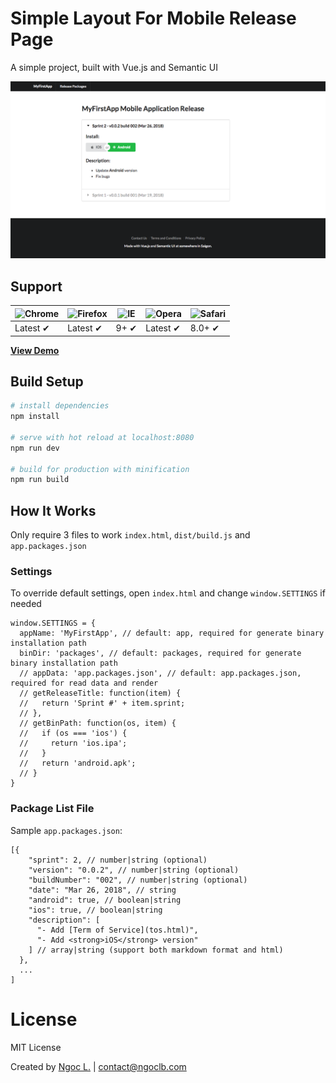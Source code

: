 # Simple Layout For Mobile Release Page

A simple project, built with Vue.js and Semantic UI

![Screenshot](app_releases_layout.png)

## Support

![Chrome](https://raw.github.com/alrra/browser-logos/master/src/chrome/chrome_48x48.png) | ![Firefox](https://raw.github.com/alrra/browser-logos/master/src/firefox/firefox_48x48.png) | ![IE](https://raw.github.com/alrra/browser-logos/master/src/archive/internet-explorer_9-11/internet-explorer_9-11_48x48.png) | ![Opera](https://raw.github.com/alrra/browser-logos/master/src/opera/opera_48x48.png) | ![Safari](https://raw.github.com/alrra/browser-logos/master/src/safari/safari_48x48.png)
--- | --- | --- | --- | --- |
Latest ✔ | Latest ✔ | 9+ ✔ | Latest ✔ | 8.0+ ✔ |

[**View Demo**](https://lbngoc.github.io/simple-layout-app-release-packages/)

## Build Setup

``` bash
# install dependencies
npm install

# serve with hot reload at localhost:8080
npm run dev

# build for production with minification
npm run build
```

## How It Works

Only require 3 files to work `index.html`, `dist/build.js` and `app.packages.json`

### Settings

To override default settings, open `index.html` and change `window.SETTINGS` if needed

```
window.SETTINGS = {
  appName: 'MyFirstApp', // default: app, required for generate binary installation path
  binDir: 'packages', // default: packages, required for generate binary installation path
  // appData: 'app.packages.json', // default: app.packages.json, required for read data and render
  // getReleaseTitle: function(item) {
  //   return 'Sprint #' + item.sprint;
  // },
  // getBinPath: function(os, item) {
  //   if (os === 'ios') {
  //     return 'ios.ipa';
  //   }
  //   return 'android.apk';
  // }
}
```

### Package List File

Sample `app.packages.json`:

```
[{
    "sprint": 2, // number|string (optional)
    "version": "0.0.2", // number|string (optional)
    "buildNumber": "002", // number|string (optional)
    "date": "Mar 26, 2018", // string
    "android": true, // boolean|string
    "ios": true, // boolean|string
    "description": [
      "- Add [Term of Service](tos.html)",
      "- Add <strong>iOS</strong> version"
    ] // array|string (support both markdown format and html)
  },
  ...
]
```

# License

MIT License

Created by [Ngoc L.](https://ngoclb.com) | contact@ngoclb.com
